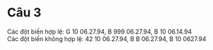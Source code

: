 # Câu 3
Các đột biến hợp lệ: G 10 06.27.94, B 999 06.27.94, B 10 06.14.94 <br/>
Các đột biến không hợp lệ: 42 10 06.27.94, B B 06.27.94, B 10 0627.94